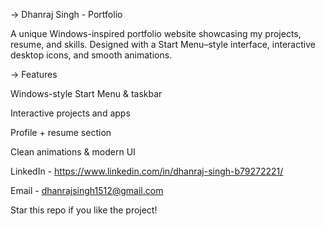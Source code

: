 -> Dhanraj Singh - Portfolio

A unique Windows-inspired portfolio website showcasing my projects, resume, and skills.
Designed with a Start Menu–style interface, interactive desktop icons, and smooth animations.

-> Features

Windows-style Start Menu & taskbar

Interactive projects and apps

Profile + resume section

Clean animations & modern UI

LinkedIn - https://www.linkedin.com/in/dhanraj-singh-b79272221/

Email - dhanrajsingh1512@gmail.com


Star this repo if you like the project!
